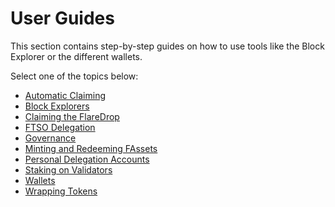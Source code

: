 # User Guides

This section contains step-by-step guides on how to use tools like the Block Explorer or the different wallets.

Select one of the topics below:

* [Automatic Claiming](./automatic-claiming.md)
* [Block Explorers](./block-explorers/index.md)
* [Claiming the FlareDrop](./claiming-the-flaredrop.md)
* [FTSO Delegation](./delegation/index.md)
* [Governance](./governance/index.md)
* [Minting and Redeeming FAssets](./fassets/index.md)
* [Personal Delegation Accounts](./personal-delegation-account.md)
* [Staking on Validators](./staking/index.md)
* [Wallets](./wallets/index.md)
* [Wrapping Tokens](./wrapping-tokens.md)
